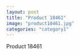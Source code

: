 ```yaml
---
layout: post
title: "Product 18461"
image: "product18461.jpg"
categories: "category1"
---
```

Product 18461
